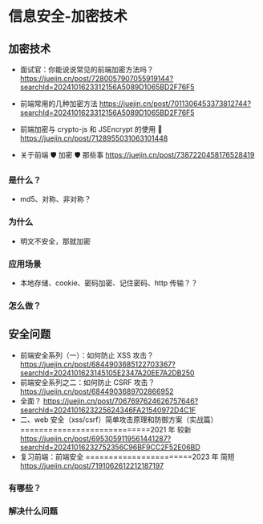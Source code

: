 # 信息安全-加密技术

## 加密技术

- 面试官：你能说说常见的前端加密方法吗？
  https://juejin.cn/post/7280057907055919144?searchId=2024101623312156A5089D1065BD2F76F5

- 前端常用的几种加密方法
  https://juejin.cn/post/7011306453373812744?searchId=2024101623312156A5089D1065BD2F76F5

- 前端加密与 crypto-js 和 JSEncrypt 的使用 🔐
  https://juejin.cn/post/7128955031063101448

- 关于前端 🛡️ 加密 🛡️ 那些事
  https://juejin.cn/post/7387220458176528419

### 是什么？

- md5、对称、非对称？

### 为什么

- 明文不安全，那就加密

### 应用场景

- 本地存储、cookie、密码加密、记住密码、http 传输？？

### 怎么做？

## 安全问题

- 前端安全系列（一）：如何防止 XSS 攻击？
  https://juejin.cn/post/6844903685122703367?searchId=2024101623145105E2347A20EE7A2DB250
- 前端安全系列之二：如何防止 CSRF 攻击？
  https://juejin.cn/post/6844903689702866952
- 全面？
  https://juejin.cn/post/7067697624626757646?searchId=2024101623225624346FA21540972D4C1F
- 二、web 安全（xss/csrf）简单攻击原理和防御方案（实战篇）============================2021 年 较新
  https://juejin.cn/post/6953059119561441287?searchId=20241016232752356C96BF9CC2F52E06BD
- 复习前端：前端安全 =======================2023 年 简短
  https://juejin.cn/post/7191062612212187197

### 有哪些？

### 解决什么问题
